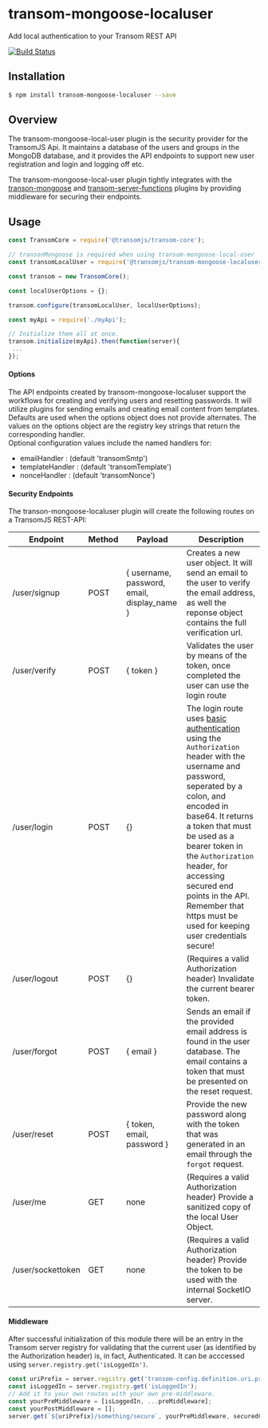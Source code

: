 # transom-mongoose-localuser
Add local authentication to your Transom REST API

[![Build Status](https://travis-ci.org/transomjs/transom-mongoose-localuser.svg?branch=master)](https://travis-ci.org/transomjs/transom-mongoose-localuser)


## Installation

```bash
$ npm install transom-mongoose-localuser --save
```

## Overview
The transom-mongoose-local-user plugin is the security provider for the TransomJS Api. It maintains a database of the users and groups in the MongoDB database, and it provides the API endpoints to support new user registration and login and logging off etc.

The transom-mongoose-local-user plugin tightly integrates with the [transon-mongoose](https://github.com/transomjs/transom-mongoose) and [transom-server-functions](https://github.com/transomjs/transom-server-functions) plugins by providing middleware for securing their endpoints.


## Usage

```javascript
const TransomCore = require('@transomjs/transom-core');

// transonMongoose is required when using transom-mongoose-local-user
const transomLocalUser = require('@transomjs/transom-mongoose-localuser');

const transom = new TransomCore();

const localUserOptions = {};

transom.configure(transomLocalUser, localUserOptions);

const myApi = require('./myApi');

// Initialize them all at once.
transom.initialize(myApi).then(function(server){
 ...
});
```

#### Options
The API endpoints created by transom-mongoose-localuser support the workflows for creating and verifying users and resetting passwords. It will utilize plugins for sending emails and creating email content from templates. Defaults are used when the options object does not provide alternates. The values on the options object are the registry key strings that return the corresponding handler.<br/>
Optional configuration values include the named handlers for:
 - emailHandler : (default 'transomSmtp')
 - templateHandler : (default 'transomTemplate')
 - nonceHandler : (default 'transomNonce')

#### Security Endpoints
The transon-mongoose-localuser plugin will create the following routes on a TransomJS REST-API:

|Endpoint| Method | Payload | Description                    |
|---------|--------|---------|--------------------------------|
|/user/signup| POST | { username, password, email, display_name }| Creates a new user object. It will send an email to the user to verify the email address, as well the reponse object contains the full verification url.|
|/user/verify| POST | { token } | Validates the user by means of the token, once completed the user can use the login route|
|/user/login | POST | {} | The login route uses [basic authentication](https://swagger.io/docs/specification/authentication/basic-authentication/) using the `Authorization` header with the username and password, seperated by a colon, and encoded in base64. It returns a token that must be used as a bearer token in the `Authorization` header, for accessing secured end points in the API. Remember that https must be used for keeping user credentials secure!  |
| /user/logout | POST | {} | (Requires a valid Authorization header) Invalidate the current bearer token. |
| /user/forgot | POST | { email } | Sends an email if the provided email address is found in the user database. The email contains a token that must be presented on the reset request. |
| /user/reset | POST | { token, email, password } | Provide the new password along with the token that was generated in an email through the `forgot` request. |
| /user/me | GET | none | (Requires a valid Authorization header) Provide a sanitized copy of the local User Object. |
| /user/sockettoken | GET | none | (Requires a valid Authorization header) Provide the token to be used with the internal SocketIO server. |

#### Middleware
After successful initialization of this module there will be an entry in the Transom server registry for validating that the current user (as identified by the Authorization header) is, in fact, Authenticated.
It can be acccessed using `server.registry.get('isLoggedIn')`.
```javascript
const uriPrefix = server.registry.get('transom-config.definition.uri.prefix');
const isLoggedIn = server.registry.get('isLoggedIn');
// Add it to your own routes with your own pre-middleware.
const yourPreMiddleware = [isLoggedIn, ...preMiddleware];
const yourPostMiddleware = [];
server.get(`${uriPrefix}/something/secure`, yourPreMiddleware, securedCoolFeature, yourPostMiddleware);
```

